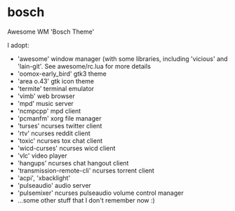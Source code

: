 # bosch
Awesome WM 'Bosch Theme'

I adopt:
- 'awesome' window manager (with some libraries, including 'vicious' and 'lain-git'. See awesome/rc.lua for more details
- 'oomox-early_bird' gtk3 theme
- 'area o.43' gtk icon theme
- 'termite' terminal emulator
- 'vimb' web browser
- 'mpd' music server
- 'ncmpcpp' mpd client
- 'pcmanfm' xorg file manager
- 'turses' ncurses twitter client
- 'rtv' ncurses reddit client
- 'toxic' ncurses tox chat client
- 'wicd-curses' ncurses wicd client
- 'vlc' video player
- 'hangups' ncurses chat hangout client
- 'transmission-remote-cli' ncurses torrent client
- 'acpi', 'xbacklight'
- 'pulseaudio' audio server
- 'pulsemixer' ncurses pulseaudio volume control manager
- ...some other stuff that I don't remember now :)
